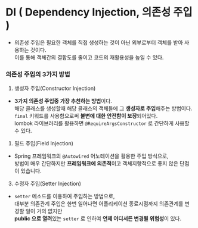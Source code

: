# DI ( Dependency Injection, 의존성 주입 )
- 의존성 주입은 필요한 객체를 직접 생성하는 것이 아닌 외부로부터 객체를 받아 사용하는 것이다.  
이를 통해 객체간의 결합도를 줄이고 코드의 재활용성을 높일 수 있다.   

### 의존성 주입의 3가지 방법
1. 생성자 주입(Constructor Injection)
- **3가지 의존성 주입중 가장 추천하는 방법**이다.   
해당 클래스를 생성할때 해당 클래스의 객체들에 그 **생성자로 주입**해주는 방법이다.      
`final` 키워드를 사용함으로써 **불변에 대한 안전함이 보장**되어있다.   
lombok 라이브러리를 활용하면 `@RequireArgsConstructor` 로 간단하게 사용할 수 있다.

1. 필드 주입(Field Injection) 
- Spring 프레임워크의 `@Autowired` 어노테이션을 활용한 주입 방식으로,   
방법이 매우 간단하지만 **프레임워크에 의존적**이고 객체지향적으로 좋지 않은 단점이 있습니다.   

3. 수정자 주입(Setter Injection) 
- `setter` 메소드를 이용하여 주입하는 방법으로,   
 대부분 의존관계 주입은 한번 일어나면 어플리케이션 종료시점까지 의존관계를 변경할 일이 거의 없지만   
**public 으로 열려**있는 `setter` 로 인하여 **언제 어디서든 변경될 위험성**이 있다.